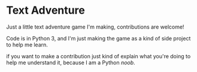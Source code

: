 # Text Adventure
Just a little text adventure game I'm making, contributions are welcome!

Code is in Python 3, and I'm just making the game as a kind of side project to help me learn.

if you want to make a contribution just kind of explain what you're doing to help me understand it, because I am a Python *noob*.
